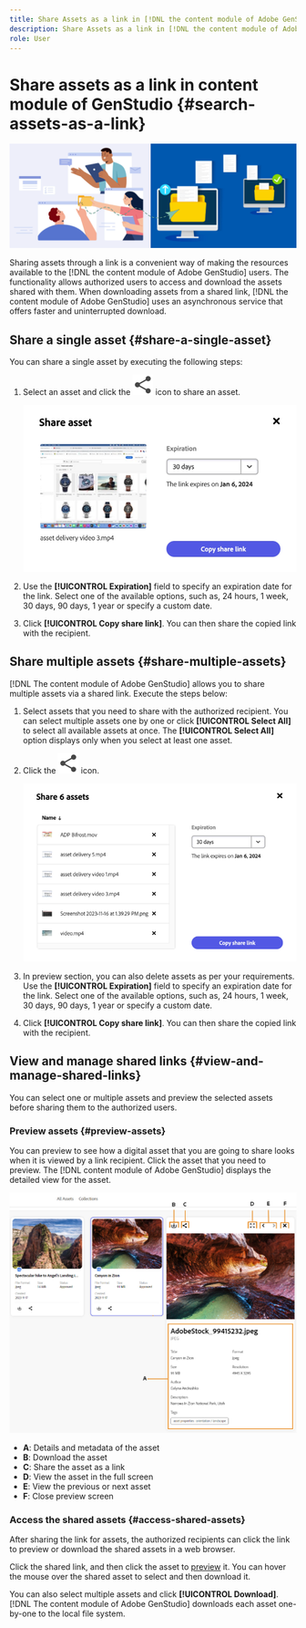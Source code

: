 ```yaml
---
title: Share Assets as a link in [!DNL the content module of Adobe GenStudio]
description: Share Assets as a link in [!DNL the content module of Adobe GenStudio]
role: User
---
```


# Share assets as a link in content module of GenStudio {#search-assets-as-a-link}

![Share assets banner image](assets/share-assets-banner.png)

Sharing assets through a link is a convenient way of making the resources available to the [!DNL the content module of Adobe GenStudio] users. The functionality allows authorized users to access and download the assets shared with them. When downloading assets from a shared link, [!DNL the content module of Adobe GenStudio] uses an asynchronous service that offers faster and uninterrupted download.

## Share a single asset {#share-a-single-asset}

You can share a single asset by executing the following steps: 

1. Select an asset and click the ![share icon](assets/share.svg) icon to share an asset. 

    ![Sharing single asset](assets/sharing-single-asset.png)

1. Use the **[!UICONTROL Expiration]** field to specify an expiration date for the link. Select one of the available options, such as, 24 hours, 1 week, 30 days, 90 days, 1 year or specify a custom date.  

1. Click **[!UICONTROL Copy share link]**. You can then share the copied link with the recipient.
 
## Share multiple assets {#share-multiple-assets}

[!DNL The content module of Adobe GenStudio] allows you to share multiple assets via a shared link. Execute the steps below: 

1. Select assets that you need to share with the authorized recipient. You can select multiple assets one by one or click **[!UICONTROL Select All]** to select all available assets at once. The **[!UICONTROL Select All]** option displays only when you select at least one asset.

1. Click the ![share icon](assets/share.svg) icon. 

    ![Sharing multiple assets](assets/sharing-multiple-assets.png)

1. In preview section, you can also delete assets as per your requirements. Use the **[!UICONTROL Expiration]** field to specify an expiration date for the link. Select one of the available options, such as, 24 hours, 1 week, 30 days, 90 days, 1 year or specify a custom date.  

1. Click **[!UICONTROL Copy share link]**. You can then share the copied link with the recipient. 

## View and manage shared links {#view-and-manage-shared-links}

You can select one or multiple assets and preview the selected assets before sharing them to the authorized users. 

### Preview assets {#preview-assets}

You can preview to see how a digital asset that you are going to share looks when it is viewed by a link recipient. Click the asset that you need to preview. The [!DNL content module of Adobe GenStudio] displays the detailed view for the asset. 

![Asset details](assets/view-asset.jpg)

* **A**: Details and metadata of the asset 
* **B**: Download the asset 
* **C**: Share the asset as a link 
* **D**: View the asset in the full screen 
* **E**: View the previous or next asset 
* **F**: Close preview screen  

### Access the shared assets {#access-shared-assets}

After sharing the link for assets, the authorized recipients can click the link to preview or download the shared assets in a web browser. 

Click the shared link, and then click the asset to [preview](#preview-assets) it. You can hover the mouse over the shared asset to select and then download it.  

You can also select multiple assets and click **[!UICONTROL Download]**. <!--You can either download original assets or Original+Renditions of an asset.--> [!DNL The content module of Adobe GenStudio] downloads each asset one-by-one to the local file system.

<!--![Access shared assets](assets/access-shared-assets.png)-->
